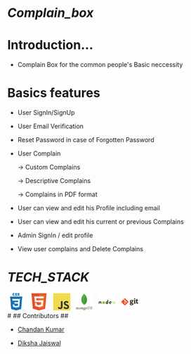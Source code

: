 # _Complain_box_ #

# Introduction...
* Complain Box for the common people's Basic neccessity

# **Basics features**

* User SignIn/SignUp

* User Email Verification

* Reset Password in case of Forgotten Password

* User Complain

  -> Custom Complains
  
  -> Descriptive Complains
  
  -> Complains in PDF format
  
  
* User can  view and edit his Profile including email

* User can view and edit his current or previous Complains

* Admin SignIn / edit profile

* View user complains and Delete Complains 


#
# _TECH_STACK_

<div>
  <img src="https://github.com/devicons/devicon/blob/master/icons/css3/css3-plain-wordmark.svg"  title="CSS3" alt="CSS" width="40" height="40"/>&nbsp;&nbsp;
  <img src="https://github.com/devicons/devicon/blob/master/icons/html5/html5-original.svg" title="HTML5" alt="HTML" width="40" height="40"/>&nbsp;&nbsp;
  <img src="https://github.com/devicons/devicon/blob/master/icons/javascript/javascript-original.svg" title="JavaScript" alt="JavaScript" width="40" height="40"/>&nbsp;&nbsp;
  <img src="https://github.com/devicons/devicon/blob/master/icons/mongodb/mongodb-original-wordmark.svg" title="MongoDb"  alt="MongoDb" width="40" height="40"/>&nbsp;&nbsp;
  <img src="https://github.com/devicons/devicon/blob/master/icons/nodejs/nodejs-original-wordmark.svg" title="NodeJS" alt="NodeJS" width="40" height="40"/>&nbsp;&nbsp;
  <img src="https://github.com/devicons/devicon/blob/master/icons/git/git-original-wordmark.svg" title="Git" **alt="Git" width="40" height="40"/>&nbsp;
</div>
#
## Contributors ##

* [Chandan Kumar](https://github.com/chandan181singh)

* [Diksha Jaiswal](https://github.com/dikshajaiswal855)


 

